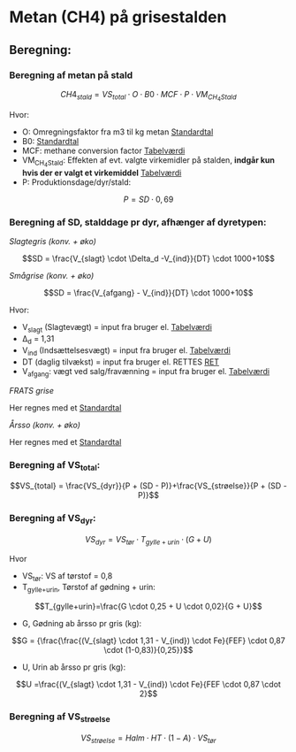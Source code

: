 # **Metan (CH4) på grisestalden**

## **Beregning:**

### **Beregning af metan på stald** 

$$ CH4_{stald} = VS_{total} \cdot O \cdot B0 \cdot MCF \cdot P \cdot VM_{CH_4Stald}$$

Hvor: 

 * O: Omregningsfaktor fra m3 til kg metan [Standardtal](https://seges.sharepoint.com/:x:/r/sites/SAFprojeketet/_layouts/15/Doc.aspx?sourcedoc=%7B55DC573E-DF3A-4BB4-BA90-49438C005785%7D&file=Formler%20til%20PORK%202.0%20med%20foderberegner.xlsx&activeCell=%27Formler-metan-stald%201%27!B63&action=embedview)
 * B0: [Standardtal](https://seges.sharepoint.com/:x:/r/sites/SAFprojeketet/_layouts/15/Doc.aspx?sourcedoc=%7B55DC573E-DF3A-4BB4-BA90-49438C005785%7D&file=Formler%20til%20PORK%202.0%20med%20foderberegner.xlsx&activeCell=%27Formler-metan-stald%201%27!B62&action=embedview)
 * MCF: methane conversion factor [Tabelværdi](https://seges.sharepoint.com/:x:/r/sites/SAFprojeketet/_layouts/15/Doc.aspx?sourcedoc=%7B55DC573E-DF3A-4BB4-BA90-49438C005785%7D&file=Formler%20til%20PORK%202.0%20med%20foderberegner.xlsx&activeCell=%27Formler-metan-stald%201%27!U2&action=embedview)
 * VM<sub>CH<sub>4</sub>Stald</sub>: Effekten af evt. valgte virkemidler på stalden, **indgår kun hvis der er valgt et virkemiddel** [Tabelværdi](https://seges.sharepoint.com/:x:/r/sites/SAFprojeketet/_layouts/15/Doc.aspx?sourcedoc=%7B55DC573E-DF3A-4BB4-BA90-49438C005785%7D&file=Formler%20til%20PORK%202.0%20med%20foderberegner.xlsx&activeCell=%27Virkemidler%20%27!D26&action=embedview)
* P: Produktionsdage/dyr/stald: 

$$P = SD \cdot 0,69$$

 ### **Beregning af SD, stalddage pr dyr, afhænger af dyretypen:**

*Slagtegris (konv. + øko)*

$$SD = \frac{V_{slagt} \cdot \Delta_d -V_{ind}}{DT} \cdot 1000+10$$

*Smågrise (konv. + øko)*

$$SD = \frac{V_{afgang} - V_{ind}}{DT} \cdot 1000+10$$

Hvor:

 * V<sub>slagt</sub> (Slagtevægt) = input fra bruger el. [Tabelværdi](https://seges.sharepoint.com/:x:/r/sites/SAFprojeketet/_layouts/15/Doc.aspx?sourcedoc=%7B55DC573E-DF3A-4BB4-BA90-49438C005785%7D&file=Formler%20til%20PORK%202.0%20med%20foderberegner.xlsx&activeCell=%27Formler%20NH3%20og%20N2O%20-Stald%201%27!K2&action=embedview)
 * Δ<sub>d</sub> = 1,31
 * V<sub>ind</sub> (Indsættelsesvægt) = input fra bruger el. [Tabelværdi](https://seges.sharepoint.com/:x:/r/sites/SAFprojeketet/_layouts/15/Doc.aspx?sourcedoc=%7B55DC573E-DF3A-4BB4-BA90-49438C005785%7D&file=Formler%20til%20PORK%202.0%20med%20foderberegner.xlsx&activeCell=%27Formler%20NH3%20og%20N2O%20-Stald%201%27!J2&action=embedview)
* DT (daglig tilvækst) = input fra bruger el. RETTES [RET](https://seges.sharepoint.com/:x:/r/sites/SAFprojeketet/_layouts/15/Doc.aspx?sourcedoc=%7B55DC573E-DF3A-4BB4-BA90-49438C005785%7D&file=Formler%20til%20PORK%202.0%20med%20foderberegner.xlsx&activeCell=%27Formler%20NH3%20og%20N2O%20-Stald%201%27!J2&action=embedview)
 * V<sub>afgang</sub>: vægt ved salg/fravænning = input fra bruger el. [Tabelværdi](https://seges.sharepoint.com/:x:/r/sites/SAFprojeketet/_layouts/15/Doc.aspx?sourcedoc=%7B55DC573E-DF3A-4BB4-BA90-49438C005785%7D&file=Formler%20til%20PORK%202.0%20med%20foderberegner.xlsx&activeCell=%27Formler%20NH3%20og%20N2O%20-Stald%201%27!L2&action=embedview)


*FRATS grise*

Her regnes med et [Standardtal](https://seges.sharepoint.com/:x:/r/sites/SAFprojeketet/_layouts/15/Doc.aspx?sourcedoc=%7B55DC573E-DF3A-4BB4-BA90-49438C005785%7D&file=Formler%20til%20PORK%202.0%20med%20foderberegner.xlsx&activeCell=%27Formler-metan-stald%201%27!P29&action=embedview)

*Årsso (konv. + øko)*

Her regnes med et [Standardtal](https://seges.sharepoint.com/:x:/r/sites/SAFprojeketet/_layouts/15/Doc.aspx?sourcedoc=%7B55DC573E-DF3A-4BB4-BA90-49438C005785%7D&file=Formler%20til%20PORK%202.0%20med%20foderberegner.xlsx&activeCell=%27Formler-metan-stald%201%27!P4&action=embedview)


 ### **Beregning af VS<sub>total</sub>:**
$$VS_{total} = \frac{VS_{dyr}}{P + (SD - P)}+\frac{VS_{strøelse}}{P + (SD - P)}$$
 ### **Beregning af VS<sub>dyr</sub>:**

$$VS_{dyr} = VS_{tør} \cdot T_{gylle+urin} \cdot (G + U)$$

Hvor
 * VS<sub>tør</sub>: VS af tørstof = 0,8
 * T<sub>gylle+urin</sub>, Tørstof af gødning + urin:

$$T_{gylle+urin}=\frac{G \cdot 0,25 + U \cdot 0,02}{G + U}$$

 * G, Gødning ab årsso pr gris (kg):

$$G = {\frac{\frac{(V_{slagt} \cdot 1,31 - V_{ind}) \cdot Fe}{FEF} \cdot 0,87 \cdot (1-0,83)}{0,25}}$$

 * U, Urin ab årsso pr gris (kg):

 $$U =\frac{(V_{slagt} \cdot 1,31 - V_{ind}) \cdot Fe}{FEF \cdot 0,87 \cdot 2}$$



### **Beregning af VS<sub>strøelse</sub>**
$$VS_{strøelse} = Halm \cdot HT \cdot (1- A) \cdot VS_{tør}$$